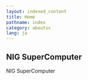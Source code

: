 ```yaml
---
layout: indexed_content
title: Home
pathname: index
category: aboutsc
lang: ja
---
```


## NIG SuperComputer

NIG SuperComputer

